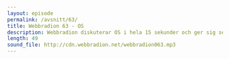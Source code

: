```yaml
---
layout: episode
permalink: /avsnitt/63/
title: Webbradion 63 - OS
description: Webbradion diskuterar OS i hela 15 sekunder och ger sig sedan in på riktiga ämnen istället. Safari har kommit i version 6 och David har bytt efternamn.
length: 49
sound_file: http://cdn.webbradion.net/webbradion063.mp3
---
```



